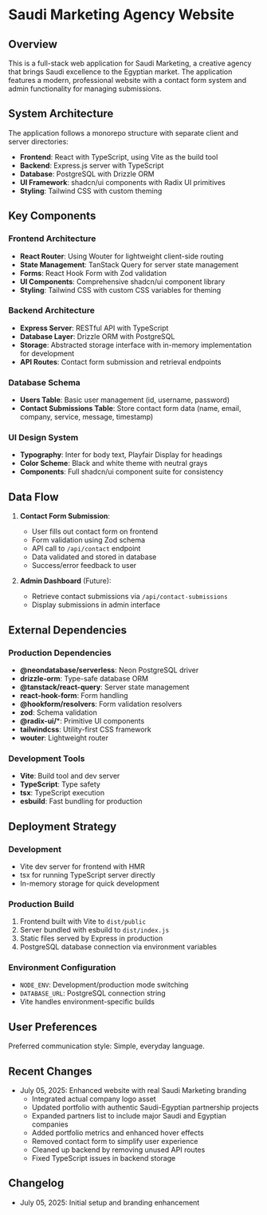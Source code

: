 # Saudi Marketing Agency Website

## Overview

This is a full-stack web application for Saudi Marketing, a creative agency that brings Saudi excellence to the Egyptian market. The application features a modern, professional website with a contact form system and admin functionality for managing submissions.

## System Architecture

The application follows a monorepo structure with separate client and server directories:

- **Frontend**: React with TypeScript, using Vite as the build tool
- **Backend**: Express.js server with TypeScript
- **Database**: PostgreSQL with Drizzle ORM
- **UI Framework**: shadcn/ui components with Radix UI primitives
- **Styling**: Tailwind CSS with custom theming

## Key Components

### Frontend Architecture
- **React Router**: Using Wouter for lightweight client-side routing
- **State Management**: TanStack Query for server state management
- **Forms**: React Hook Form with Zod validation
- **UI Components**: Comprehensive shadcn/ui component library
- **Styling**: Tailwind CSS with custom CSS variables for theming

### Backend Architecture
- **Express Server**: RESTful API with TypeScript
- **Database Layer**: Drizzle ORM with PostgreSQL
- **Storage**: Abstracted storage interface with in-memory implementation for development
- **API Routes**: Contact form submission and retrieval endpoints

### Database Schema
- **Users Table**: Basic user management (id, username, password)
- **Contact Submissions Table**: Store contact form data (name, email, company, service, message, timestamp)

### UI Design System
- **Typography**: Inter for body text, Playfair Display for headings
- **Color Scheme**: Black and white theme with neutral grays
- **Components**: Full shadcn/ui component suite for consistency

## Data Flow

1. **Contact Form Submission**:
   - User fills out contact form on frontend
   - Form validation using Zod schema
   - API call to `/api/contact` endpoint
   - Data validated and stored in database
   - Success/error feedback to user

2. **Admin Dashboard** (Future):
   - Retrieve contact submissions via `/api/contact-submissions`
   - Display submissions in admin interface

## External Dependencies

### Production Dependencies
- **@neondatabase/serverless**: Neon PostgreSQL driver
- **drizzle-orm**: Type-safe database ORM
- **@tanstack/react-query**: Server state management
- **react-hook-form**: Form handling
- **@hookform/resolvers**: Form validation resolvers
- **zod**: Schema validation
- **@radix-ui/***: Primitive UI components
- **tailwindcss**: Utility-first CSS framework
- **wouter**: Lightweight router

### Development Tools
- **Vite**: Build tool and dev server
- **TypeScript**: Type safety
- **tsx**: TypeScript execution
- **esbuild**: Fast bundling for production

## Deployment Strategy

### Development
- Vite dev server for frontend with HMR
- tsx for running TypeScript server directly
- In-memory storage for quick development

### Production Build
1. Frontend built with Vite to `dist/public`
2. Server bundled with esbuild to `dist/index.js`
3. Static files served by Express in production
4. PostgreSQL database connection via environment variables

### Environment Configuration
- `NODE_ENV`: Development/production mode switching
- `DATABASE_URL`: PostgreSQL connection string
- Vite handles environment-specific builds

## User Preferences

Preferred communication style: Simple, everyday language.

## Recent Changes

- July 05, 2025: Enhanced website with real Saudi Marketing branding
  - Integrated actual company logo asset
  - Updated portfolio with authentic Saudi-Egyptian partnership projects
  - Expanded partners list to include major Saudi and Egyptian companies
  - Added portfolio metrics and enhanced hover effects
  - Removed contact form to simplify user experience
  - Cleaned up backend by removing unused API routes
  - Fixed TypeScript issues in backend storage

## Changelog

- July 05, 2025: Initial setup and branding enhancement